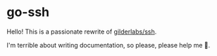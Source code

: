 # go-ssh

Hello! This is a passionate rewrite of [gilderlabs/ssh](https://github.com/gliderlabs/ssh).

I'm terrible about writing documentation, so please, please help me 🙏.
